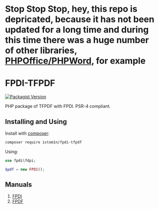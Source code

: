 # Stop Stop Stop, hey, this repo is depricated, because it has not been updated for a long time and during this time there was a huge number of other libraries, [PHPOffice/PHPWord](https://github.com/PHPOffice/PHPWord), for example

# FPDI-TFPDF
[![Packagist Version](https://img.shields.io/packagist/v/istom1n/fpdi-tfpdf.svg?style=flat)](https://packagist.org/packages/istom1n/fpdi-tfpdf)

PHP package of TFPDF with FPDI. PSR-4 compliant.

Installing and Using
-----------
Install with [composer](https://getcomposer.org/):
```sh
composer require istom1n/fpdi-tfpdf
```

Using:
```php
use fpdi\fdpi;

$pdf = new FPDI();
```

Manuals
--------
1. [FPDI](http://www.setasign.com/products/fpdi/manual/)
2. [FPDF](http://www.fpdf.org/)
